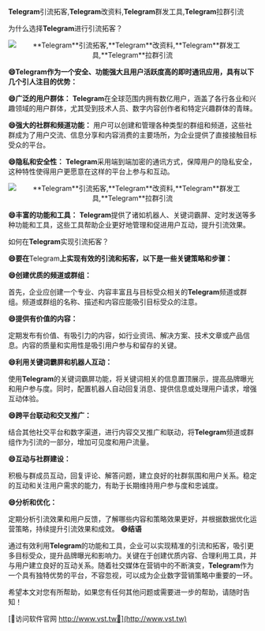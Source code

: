 **Telegram**引流拓客,**Telegram**改资料,**Telegram**群发工具,**Telegram**拉群引流

为什么选择**Telegram**进行引流拓客？

 <center><img src="https://vst.tw/MP4/tuiguang/png/1.png" alt="**Telegram**引流拓客,**Telegram**改资料,**Telegram**群发工具,**Telegram**拉群引流"></center>

**😄**Telegram**作为一个安全、功能强大且用户活跃度高的即时通讯应用，具有以下几个引人注目的优势：**

**😄广泛的用户群体：**
**Telegram**在全球范围内拥有数亿用户，涵盖了各行各业和兴趣领域的用户群体，尤其受到技术人员、数字内容创作者和特定兴趣群体的青睐。

**😄强大的社群和频道功能：**
用户可以创建和管理各种类型的群组和频道，这些社群成为了用户交流、信息分享和内容消费的主要场所，为企业提供了直接接触目标受众的平台。

**😄隐私和安全性：**
**Telegram**采用端到端加密的通讯方式，保障用户的隐私安全，这种特性使得用户更愿意在这样的平台上参与和互动。

 <center><img src="https://vst.tw/MP4/tuiguang/png/2.png" alt="**Telegram**引流拓客,**Telegram**改资料,**Telegram**群发工具,**Telegram**拉群引流"></center>

**😄丰富的功能和工具：**
**Telegram**提供了诸如机器人、关键词霸屏、定时发送等多种功能和工具，这些工具帮助企业更好地管理和促进用户互动，提升引流效果。

如何在**Telegram**实现引流拓客？

**😄要在**Telegram**上实现有效的引流和拓客，以下是一些关键策略和步骤：**

**😄创建优质的频道或群组：**

首先，企业应创建一个专业、内容丰富且与目标受众相关的**Telegram**频道或群组。频道或群组的名称、描述和内容应能吸引目标受众的注意。

**😄提供有价值的内容：**

定期发布有价值、有吸引力的内容，如行业资讯、解决方案、技术文章或产品信息。内容的质量和实用性是吸引用户参与和留存的关键。

**😄利用关键词霸屏和机器人互动：**

使用**Telegram**的关键词霸屏功能，将关键词相关的信息置顶展示，提高品牌曝光和用户参与度。同时，配置机器人自动回复消息、提供信息或处理用户请求，增强互动体验。

**😄跨平台联动和交叉推广：**

结合其他社交平台和数字渠道，进行内容交叉推广和联动，将**Telegram**频道或群组作为引流的一部分，增加可见度和用户流量。

**😄互动与社群建设：**

积极与群成员互动，回复评论、解答问题，建立良好的社群氛围和用户关系。稳定的互动和关注用户需求的能力，有助于长期维持用户参与度和忠诚度。

**😄分析和优化：**

定期分析引流效果和用户反馈，了解哪些内容和策略效果更好，并根据数据优化运营策略，持续提升引流效果和成效。
**😄结语**

通过有效利用**Telegram**的功能和工具，企业可以实现精准的引流和拓客，吸引更多目标受众，提升品牌曝光和影响力。关键在于创建优质内容、合理利用工具，并与用户建立良好的互动关系。随着社交媒体在营销中的不断演变，**Telegram**作为一个具有独特优势的平台，不容忽视，可以成为企业数字营销策略中重要的一环。

希望本文对您有所帮助，如果您有任何其他问题或需要进一步的帮助，请随时告知！


[👻访问软件官网 http://www.vst.tw👻](http://www.vst.tw)

